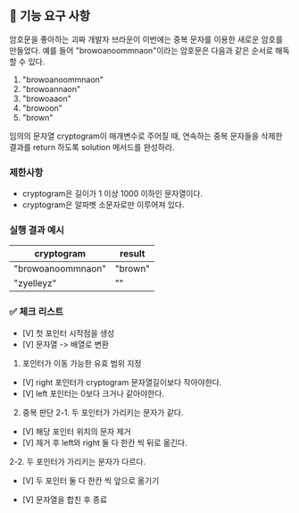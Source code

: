 ## 🚀 기능 요구 사항

암호문을 좋아하는 괴짜 개발자 브라운이 이번에는 중복 문자를 이용한 새로운 암호를 만들었다. 예를 들어 "browoanoommnaon"이라는 암호문은 다음과 같은 순서로 해독할 수 있다.

1. "browoanoommnaon"
2. "browoannaon"
3. "browoaaon"
4. "browoon"
5. "brown"

임의의 문자열 cryptogram이 매개변수로 주어질 때, 연속하는 중복 문자들을 삭제한 결과를 return 하도록 solution 메서드를 완성하라.

### 제한사항

- cryptogram은 길이가 1 이상 1000 이하인 문자열이다.
- cryptogram은 알파벳 소문자로만 이루어져 있다.

### 실행 결과 예시

| cryptogram        | result  |
| ----------------- | ------- |
| "browoanoommnaon" | "brown" |
| "zyelleyz"        | ""      |


### ✅ 체크 리스트

- [V] 첫 포인터 시작점을 생성
- [V] 문자열 -> 배열로 변환

1. 포인터가 이동 가능한 유효 범위 지정
- [V] right 포인터가 cryptogram 문자열길이보다 작아야한다.
- [V] left 포인터는 0보다 크거나 같아야한다.

2. 중복 판단
 2-1. 두 포인터가 가리키는 문자가 같다.
 - [V] 해당 포인터 위치의 문자 제거
 - [V] 제거 후 left와 right 둘 다 한칸 씩 뒤로 옮긴다.

 2-2. 두 포인터가 가리키는 문자가 다르다.
 - [V] 두 포인터 둘 다 한칸 씩 앞으로 옮기기

- [V] 문자열을 합친 후 종료
